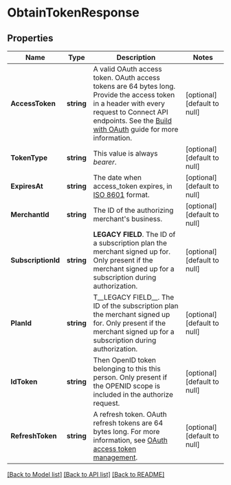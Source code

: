 # ObtainTokenResponse

## Properties
Name | Type | Description | Notes
------------ | ------------- | ------------- | -------------
**AccessToken** | **string** | A valid OAuth access token. OAuth access tokens are 64 bytes long. Provide the access token in a header with every request to Connect API endpoints. See the [Build with OAuth](https://developer.squareup.com/docs/authz/oauth/build-with-the-api) guide for more information. | [optional] [default to null]
**TokenType** | **string** | This value is always _bearer_. | [optional] [default to null]
**ExpiresAt** | **string** | The date when access_token expires, in [ISO 8601](http://www.iso.org/iso/home/standards/iso8601.htm) format. | [optional] [default to null]
**MerchantId** | **string** | The ID of the authorizing merchant&#x27;s business. | [optional] [default to null]
**SubscriptionId** | **string** | __LEGACY FIELD__. The ID of a subscription plan the merchant signed up for. Only present if the merchant signed up for a subscription during authorization. | [optional] [default to null]
**PlanId** | **string** | T__LEGACY FIELD__. The ID of the subscription plan the merchant signed up for. Only present if the merchant signed up for a subscription during authorization. | [optional] [default to null]
**IdToken** | **string** | Then OpenID token belonging to this this person. Only present if the OPENID scope is included in the authorize request. | [optional] [default to null]
**RefreshToken** | **string** | A refresh token. OAuth refresh tokens are 64 bytes long. For more information, see [OAuth access token management](https://developer.squareup.com/docs/authz/oauth/how-it-works#oauth-access-token-management). | [optional] [default to null]

[[Back to Model list]](../README.md#documentation-for-models) [[Back to API list]](../README.md#documentation-for-api-endpoints) [[Back to README]](../README.md)

